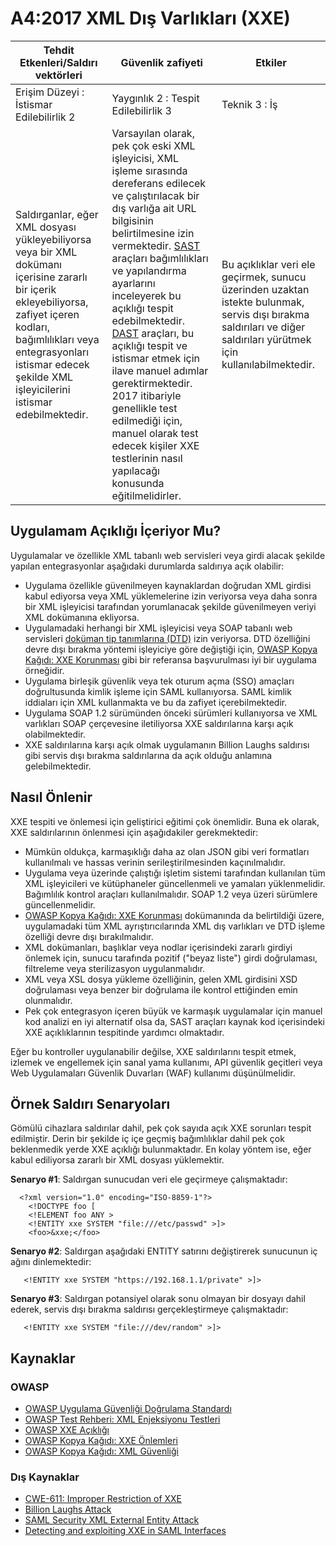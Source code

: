 # A4:2017 XML Dış Varlıkları (XXE)

| Tehdit Etkenleri/Saldırı vektörleri | Güvenlik zafiyeti           | Etkiler               |
| -- | -- | -- |
| Erişim Düzeyi : İstismar Edilebilirlik 2 | Yaygınlık 2 : Tespit Edilebilirlik 3 | Teknik 3 : İş |
| Saldırganlar, eğer XML dosyası yükleyebiliyorsa veya bir XML dokümanı içerisine zararlı bir içerik ekleyebiliyorsa, zafiyet içeren kodları, bağımlılıkları veya entegrasyonları istismar edecek şekilde XML işleyicilerini istismar edebilmektedir. | Varsayılan olarak, pek çok eski XML işleyicisi, XML işleme sırasında dereferans edilecek ve çalıştırılacak bir dış varlığa ait URL bilgisinin belirtilmesine izin vermektedir. [SAST](https://www.owasp.org/index.php/Source_Code_Analysis_Tools) araçları bağımlılıkları ve yapılandırma ayarlarını inceleyerek bu açıklığı tespit edebilmektedir. [DAST](https://www.owasp.org/index.php/Category:Vulnerability_Scanning_Tools) araçları, bu açıklığı tespit ve istismar etmek için ilave manuel adımlar gerektirmektedir. 2017 itibariyle genellikle test edilmediği için, manuel olarak test edecek kişiler XXE testlerinin nasıl yapılacağı konusunda eğitilmelidirler. | Bu açıklıklar veri ele geçirmek, sunucu üzerinden uzaktan istekte bulunmak, servis dışı bırakma saldırıları ve diğer saldırıları yürütmek için kullanılabilmektedir. |

## Uygulamam Açıklığı İçeriyor Mu?

Uygulamalar ve özellikle XML tabanlı web servisleri veya girdi alacak şekilde yapılan entegrasyonlar aşağıdaki durumlarda saldırıya açık olabilir:

* Uygulama özellikle güvenilmeyen kaynaklardan doğrudan XML girdisi kabul ediyorsa veya XML yüklemelerine izin veriyorsa veya daha sonra bir XML işleyicisi tarafından yorumlanacak şekilde güvenilmeyen veriyi XML dokümanına ekliyorsa.
* Uygulamadaki herhangi bir XML işleyicisi veya SOAP tabanlı web servisleri [doküman tip tanımlarına (DTD)](https://en.wikipedia.org/wiki/Document_type_definition) izin veriyorsa. DTD özelliğini devre dışı bırakma yöntemi işleyiciye göre değiştiği için, [OWASP Kopya Kağıdı: XXE Korunması](https://www.owasp.org/index.php/XML_External_Entity_(XXE)_Prevention_Cheat_Sheet) gibi bir referansa başvurulması iyi bir uygulama örneğidir.
* Uygulama birleşik güvenlik veya tek oturum açma (SSO) amaçları doğrultusunda kimlik işleme için SAML kullanıyorsa. SAML kimlik iddiaları için XML kullanmakta ve bu da zafiyet içerebilmektedir.
* Uygulama SOAP 1.2 sürümünden önceki sürümleri kullanıyorsa ve XML varlıkları SOAP çerçevesine iletiliyorsa XXE saldırılarına karşı açık olabilmektedir.
* XXE saldırılarına karşı açık olmak uygulamanın Billion Laughs saldırısı gibi servis dışı bırakma saldırılarına da açık olduğu anlamına gelebilmektedir.

## Nasıl Önlenir

XXE tespiti ve önlemesi için geliştirici eğitimi çok önemlidir. Buna ek olarak, XXE saldırılarının önlenmesi için aşağıdakiler gerekmektedir:

* Mümkün oldukça, karmaşıklığı daha az olan JSON gibi veri formatları kullanılmalı ve hassas verinin serileştirilmesinden kaçınılmalıdır.
* Uygulama veya üzerinde çalıştığı işletim sistemi tarafından kullanılan tüm XML işleyicileri ve kütüphaneler güncellenmeli ve yamaları yüklenmelidir. Bağımlılık kontrol araçları kullanılmalıdır. SOAP 1.2 veya üzeri sürümlere güncellenmelidir.
* [OWASP Kopya Kağıdı: XXE Korunması](https://www.owasp.org/index.php/XML_External_Entity_(XXE)_Prevention_Cheat_Sheet) dokümanında da belirtildiği üzere, uygulamadaki tüm XML ayrıştırıcılarında XML dış varlıkları ve DTD işleme özelliği devre dışı bırakılmalıdır.
* XML dokümanları, başlıklar veya nodlar içerisindeki zararlı girdiyi önlemek için, sunucu tarafında pozitif ("beyaz liste") girdi doğrulaması, filtreleme veya sterilizasyon uygulanmalıdır.
* XML veya XSL dosya yükleme özelliğinin, gelen XML girdisini XSD doğrulaması veya benzer bir doğrulama ile kontrol ettiğinden emin olunmalıdır.
* Pek çok entegrasyon içeren büyük ve karmaşık uygulamalar için manuel kod analizi en iyi alternatif olsa da, SAST araçları kaynak kod içerisindeki XXE açıklıklarının tespitinde yardımcı olmaktadır.

Eğer bu kontroller uygulanabilir değilse, XXE saldırılarını tespit etmek, izlemek ve engellemek için sanal yama kullanımı, API güvenlik geçitleri veya Web Uygulamaları Güvenlik Duvarları (WAF) kullanımı düşünülmelidir.

## Örnek Saldırı Senaryoları

Gömülü cihazlara saldırılar dahil, pek çok sayıda açık XXE sorunları tespit edilmiştir. Derin bir şekilde iç içe geçmiş bağımlılıklar dahil pek çok beklenmedik yerde XXE açıklığı bulunmaktadır. En kolay yöntem ise, eğer kabul ediliyorsa zararlı bir XML dosyası yüklemektir.

**Senaryo #1**: Saldırgan sunucudan veri ele geçirmeye çalışmaktadır:

```
  <?xml version="1.0" encoding="ISO-8859-1"?>
    <!DOCTYPE foo [
    <!ELEMENT foo ANY >
    <!ENTITY xxe SYSTEM "file:///etc/passwd" >]>
    <foo>&xxe;</foo>
```

**Senaryo #2**: Saldırgan aşağıdaki ENTITY satırını değiştirerek sunucunun iç ağını dinlemektedir:

```
   <!ENTITY xxe SYSTEM "https://192.168.1.1/private" >]>
```

**Senaryo #3**: Saldırgan potansiyel olarak sonu olmayan bir dosyayı dahil ederek, servis dışı bırakma saldırısı gerçekleştirmeye çalışmaktadır:

```
   <!ENTITY xxe SYSTEM "file:///dev/random" >]>
```

## Kaynaklar

### OWASP

* [OWASP Uygulama Güvenliği Doğrulama Standardı](https://www.owasp.org/index.php/Category:OWASP_Application_Security_Verification_Standard_Project#tab=Home)
* [OWASP Test Rehberi: XML Enjeksiyonu Testleri](https://www.owasp.org/index.php/Testing_for_XML_Injection_(OTG-INPVAL-008))
* [OWASP XXE Açıklığı](https://www.owasp.org/index.php/XML_External_Entity_(XXE)_Processing)
* [OWASP Kopya Kağıdı: XXE Önlemleri](https://www.owasp.org/index.php/XML_External_Entity_(XXE)_Prevention_Cheat_Sheet)
* [OWASP Kopya Kağıdı: XML Güvenliği](https://www.owasp.org/index.php/XML_Security_Cheat_Sheet)

### Dış Kaynaklar

* [CWE-611: Improper Restriction of XXE](https://cwe.mitre.org/data/definitions/611.html)
* [Billion Laughs Attack](https://en.wikipedia.org/wiki/Billion_laughs_attack)
* [SAML Security XML External Entity Attack](https://secretsofappsecurity.blogspot.tw/2017/01/saml-security-xml-external-entity-attack.html)
* [Detecting and exploiting XXE in SAML Interfaces](https://web-in-security.blogspot.tw/2014/11/detecting-and-exploiting-xxe-in-saml.html)
